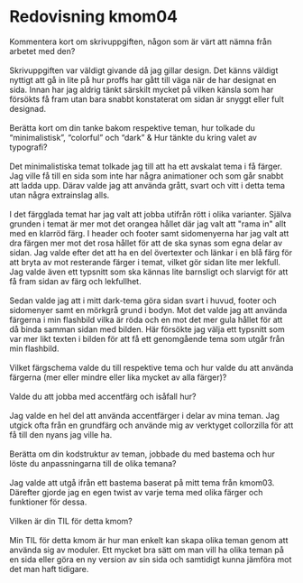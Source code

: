 ---
---
Redovisning kmom04
=========================

Kommentera kort om skrivuppgiften, någon som är värt att nämna från arbetet med den?
<br><br>
Skrivuppgiften var väldigt givande då jag gillar design. Det känns väldigt nyttigt att gå in lite på hur proffs har gått till väga när de har designat en sida. Innan har jag aldrig tänkt särskilt mycket på vilken känsla som har försökts få fram utan bara snabbt konstaterat om sidan är snyggt eller fult designad.
<br><br>
Berätta kort om din tanke bakom respektive teman, hur tolkade du “minimalistisk”, “colorful” och “dark”
 &
Hur tänkte du kring valet av typografi?
<br><br>
Det minimalistiska temat tolkade jag till att ha ett avskalat tema i få färger. Jag ville få till en sida
som inte har några animationer och som går snabbt att ladda upp. Därav valde jag att använda grått, svart och vitt
i detta tema utan några extrainslag alls.
<br><br>
I det färgglada temat har jag valt att jobba utifrån rött i olika varianter. Själva grunden i temat är mer mot det orangea hållet där jag valt att "rama in" allt med en klarröd färg. I header och footer samt sidomenyerna har jag valt
att dra färgen mer mot det rosa hållet för att de ska synas som egna delar av sidan. Jag valde efter det att ha en del
övertexter och länkar i en blå färg för att bryta av mot resterande färger i temat, vilket gör sidan lite mer lekfull.
Jag valde även ett typsnitt som ska kännas lite barnsligt och slarvigt för att få fram sidan av färg och lekfullhet.
<br><br>
Sedan valde jag att i mitt dark-tema göra sidan svart i huvud, footer och sidomenyer samt en mörkgrå grund i bodyn.
Mot det valde jag att använda färgerna i min flashbild vilka är röda och en mot det mer gula hållet för att då binda
samman sidan med bilden. Här försökte jag välja ett typsnitt som var mer likt texten i bilden för att få ett genomgående tema som utgår från min flashbild.
<br><br>
Vilket färgschema valde du till respektive tema och hur valde du att använda färgerna (mer eller mindre eller lika mycket av alla färger)?
<br><br>
Valde du att jobba med accentfärg och isåfall hur?
<br><br>
Jag valde en hel del att använda accentfärger i delar av mina teman. Jag utgick ofta från en grundfärg och använde mig av verktyget collorzilla för att få till den nyans jag ville ha.
<br><br>
Berätta om din kodstruktur av teman, jobbade du med bastema och hur löste du anpassningarna till de olika temana?
<br><br>
Jag valde att utgå ifrån ett bastema baserat på mitt tema från kmom03. Därefter gjorde jag en egen twist av varje tema med olika färger och funktioner för dessa.
<br><br>
Vilken är din TIL för detta kmom?
<br><br>
Min TIL för detta kmom är hur man enkelt kan skapa olika teman genom att använda sig av moduler. Ett mycket bra sätt om man vill ha olika teman på en sida eller göra en ny version av sin sida och samtidigt kunna jämföra mot det man haft tidigare.
